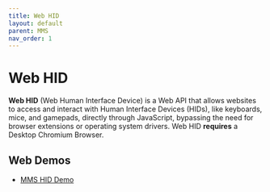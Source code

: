 ```yaml
---
title: Web HID
layout: default
parent: MMS
nav_order: 1
---
```


# Web HID

**Web HID** (Web Human Interface Device) is a Web API that allows websites to access and interact with Human Interface Devices (HIDs), like keyboards, mice, and gamepads, directly through JavaScript, bypassing the need for browser extensions or operating system drivers.  Web HID **requires** a Desktop Chromium Browser. 

## Web Demos

- [MMS HID Demo](https://rms.magensa.net/TEST/demo/mmsdemo.html)

